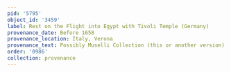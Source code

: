 ```yaml
---
pid: '5795'
object_id: '3459'
label: Rest on the Flight into Egypt with Tivoli Temple (Germany)
provenance_date: Before 1658
provenance_location: Italy, Verona
provenance_text: Possibly Muselli Collection (this or another version)
order: '0986'
collection: provenance
---
```

